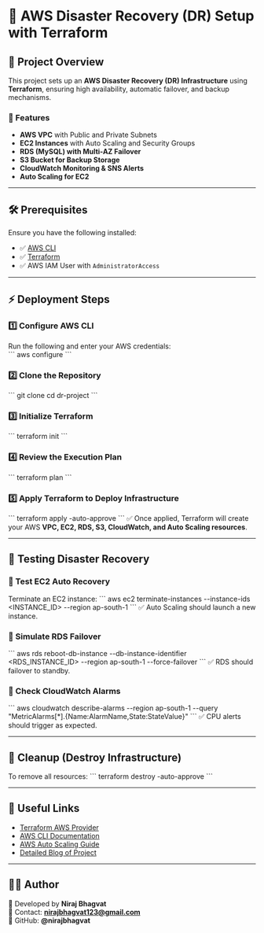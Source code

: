 # 🚀 AWS Disaster Recovery (DR) Setup with Terraform

## 📌 Project Overview  
This project sets up an **AWS Disaster Recovery (DR) Infrastructure** using **Terraform**, ensuring high availability, automatic failover, and backup mechanisms.  

### 🔹 Features  
- **AWS VPC** with Public and Private Subnets  
- **EC2 Instances** with Auto Scaling and Security Groups  
- **RDS (MySQL) with Multi-AZ Failover**  
- **S3 Bucket for Backup Storage**  
- **CloudWatch Monitoring & SNS Alerts**  
- **Auto Scaling for EC2**  

---

## 🛠️ Prerequisites  
Ensure you have the following installed:  
- ✅ [AWS CLI](https://docs.aws.amazon.com/cli/latest/userguide/install-cliv2.html)  
- ✅ [Terraform](https://developer.hashicorp.com/terraform/downloads)  
- ✅ AWS IAM User with `AdministratorAccess`  

---

## ⚡ Deployment Steps  

### 1️⃣ Configure AWS CLI  
Run the following and enter your AWS credentials:  
\`\`\`
aws configure
\`\`\`

### 2️⃣ Clone the Repository
\`\`\`
git clone <your-github-repo-url>
cd dr-project
\`\`\`

### 3️⃣ Initialize Terraform
\`\`\`
terraform init
\`\`\`

### 4️⃣ Review the Execution Plan
\`\`\`
terraform plan
\`\`\`

### 5️⃣ Apply Terraform to Deploy Infrastructure
\`\`\`
terraform apply -auto-approve
\`\`\`
✅ Once applied, Terraform will create your AWS **VPC, EC2, RDS, S3, CloudWatch, and Auto Scaling resources**.  

---

## 🧪 Testing Disaster Recovery  

### 🔹 Test EC2 Auto Recovery  
Terminate an EC2 instance:
\`\`\`
aws ec2 terminate-instances --instance-ids <INSTANCE_ID> --region ap-south-1
\`\`\`
✅ Auto Scaling should launch a new instance.  

### 🔹 Simulate RDS Failover  
\`\`\`
aws rds reboot-db-instance --db-instance-identifier <RDS_INSTANCE_ID> --region ap-south-1 --force-failover
\`\`\`
✅ RDS should failover to standby.  

### 🔹 Check CloudWatch Alarms  
\`\`\`
aws cloudwatch describe-alarms --region ap-south-1 --query "MetricAlarms[*].{Name:AlarmName,State:StateValue}"
\`\`\`
✅ CPU alerts should trigger as expected.  

---

## 🧹 Cleanup (Destroy Infrastructure)  
To remove all resources:
\`\`\`
terraform destroy -auto-approve
\`\`\`

---

## 🔗 Useful Links  
- [Terraform AWS Provider](https://registry.terraform.io/providers/hashicorp/aws/latest/docs)  
- [AWS CLI Documentation](https://docs.aws.amazon.com/cli/latest/userguide/cli-services-ec2.html)  
- [AWS Auto Scaling Guide](https://docs.aws.amazon.com/autoscaling/ec2/userguide/AutoScalingGroup.html)  
- [Detailed Blog of Project](https://nirajbhagwat.blogspot.com/2025/03/automating-disaster-recovery-using.html)

---

## 👨‍💻 Author  
🚀 Developed by **Niraj Bhagvat**  
📧 Contact: **nirajbhagvat123@gmail.com**  
🔗 GitHub: **@nirajbhagvat**
